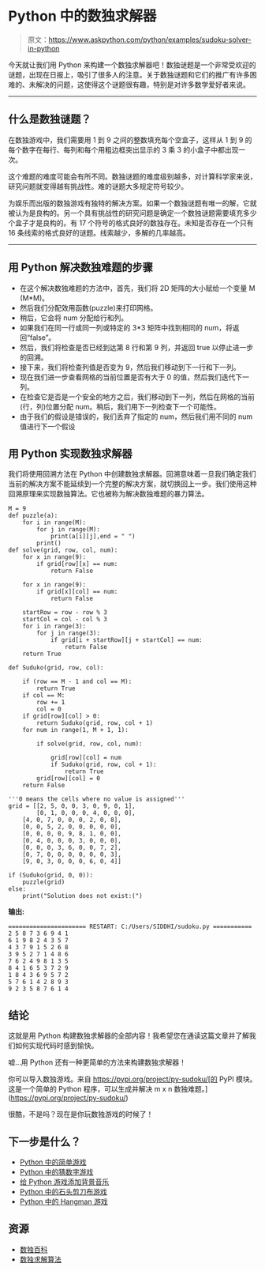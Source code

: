 # Python 中的数独求解器

> 原文：<https://www.askpython.com/python/examples/sudoku-solver-in-python>

今天就让我们用 Python 来构建一个数独求解器吧！数独谜题是一个非常受欢迎的谜题，出现在日报上，吸引了很多人的注意。关于数独谜题和它们的推广有许多困难的、未解决的问题，这使得这个谜题很有趣，特别是对许多数学爱好者来说。

* * *

## 什么是数独谜题？

在数独游戏中，我们需要用 1 到 9 之间的整数填充每个空盒子，这样从 1 到 9 的每个数字在每行、每列和每个用粗边框突出显示的 3 乘 3 的小盒子中都出现一次。

这个难题的难度可能会有所不同。数独谜题的难度级别越多，对计算科学家来说，研究问题就变得越有挑战性。难的谜题大多规定符号较少。

为娱乐而出版的数独游戏有独特的解决方案。如果一个数独谜题有唯一的解，它就被认为是良构的。另一个具有挑战性的研究问题是确定一个数独谜题需要填充多少个盒子才是良构的。有 17 个符号的格式良好的数独存在。未知是否存在一个只有 16 条线索的格式良好的谜题。线索越少，多解的几率越高。

* * *

## 用 Python 解决数独难题的步骤

*   在这个解决数独难题的方法中，首先，我们将 2D 矩阵的大小赋给一个变量 M (M*M)。
*   然后我们分配效用函数(puzzle)来打印网格。
*   稍后，它会将 num 分配给行和列。
*   如果我们在同一行或同一列或特定的 3*3 矩阵中找到相同的 num，将返回“false”。
*   然后，我们将检查是否已经到达第 8 行和第 9 列，并返回 true 以停止进一步的回溯。
*   接下来，我们将检查列值是否变为 9，然后我们移动到下一行和下一列。
*   现在我们进一步查看网格的当前位置是否有大于 0 的值，然后我们迭代下一列。
*   在检查它是否是一个安全的地方之后，我们移动到下一列，然后在网格的当前(行，列)位置分配 num。稍后，我们用下一列检查下一个可能性。
*   由于我们的假设是错误的，我们丢弃了指定的 num，然后我们用不同的 num 值进行下一个假设

## 用 Python 实现数独求解器

我们将使用回溯方法在 Python 中创建数独求解器。回溯意味着一旦我们确定我们当前的解决方案不能延续到一个完整的解决方案，就切换回上一步。我们使用这种回溯原理来实现数独算法。它也被称为解决数独难题的暴力算法。

```
M = 9
def puzzle(a):
	for i in range(M):
		for j in range(M):
			print(a[i][j],end = " ")
		print()
def solve(grid, row, col, num):
	for x in range(9):
		if grid[row][x] == num:
			return False

	for x in range(9):
		if grid[x][col] == num:
			return False

	startRow = row - row % 3
	startCol = col - col % 3
	for i in range(3):
		for j in range(3):
			if grid[i + startRow][j + startCol] == num:
				return False
	return True

def Suduko(grid, row, col):

	if (row == M - 1 and col == M):
		return True
	if col == M:
		row += 1
		col = 0
	if grid[row][col] > 0:
		return Suduko(grid, row, col + 1)
	for num in range(1, M + 1, 1): 

		if solve(grid, row, col, num):

			grid[row][col] = num
			if Suduko(grid, row, col + 1):
				return True
		grid[row][col] = 0
	return False

'''0 means the cells where no value is assigned'''
grid = [[2, 5, 0, 0, 3, 0, 9, 0, 1],
        [0, 1, 0, 0, 0, 4, 0, 0, 0],
	[4, 0, 7, 0, 0, 0, 2, 0, 8],
	[0, 0, 5, 2, 0, 0, 0, 0, 0],
	[0, 0, 0, 0, 9, 8, 1, 0, 0],
	[0, 4, 0, 0, 0, 3, 0, 0, 0],
	[0, 0, 0, 3, 6, 0, 0, 7, 2],
	[0, 7, 0, 0, 0, 0, 0, 0, 3],
	[9, 0, 3, 0, 0, 0, 6, 0, 4]]

if (Suduko(grid, 0, 0)):
	puzzle(grid)
else:
	print("Solution does not exist:(")

```

**输出:**

```
====================== RESTART: C:/Users/SIDDHI/sudoku.py ===========
2 5 8 7 3 6 9 4 1 
6 1 9 8 2 4 3 5 7 
4 3 7 9 1 5 2 6 8 
3 9 5 2 7 1 4 8 6 
7 6 2 4 9 8 1 3 5 
8 4 1 6 5 3 7 2 9 
1 8 4 3 6 9 5 7 2 
5 7 6 1 4 2 8 9 3 
9 2 3 5 8 7 6 1 4 

```

## 结论

这就是用 Python 构建数独求解器的全部内容！我希望您在通读这篇文章并了解我们如何实现代码时感到愉快。

嘘…用 Python 还有一种更简单的方法来构建数独求解器！

你可以导入数独游戏。来自 https://pypi.org/project/py-sudoku/[的 PyPI 模块。这是一个简单的 Python 程序，可以生成并解决 m x n 数独难题。](https://pypi.org/project/py-sudoku/)

很酷，不是吗？现在是你玩数独游戏的时候了！

## 下一步是什么？

*   [Python 中的简单游戏](https://www.askpython.com/python/examples/easy-games-in-python)
*   [Python 中的猜数字游戏](https://www.askpython.com/python/examples/number-guessing-game-command-line)
*   [给 Python 游戏添加背景音乐](https://www.askpython.com/python-modules/pygame-adding-background-music)
*   [Python 中的石头剪刀布游戏](https://www.askpython.com/python/examples/rock-paper-scissors-in-python-with-ascii-hand)
*   [Python 中的 Hangman 游戏](https://www.askpython.com/python/examples/hangman-game-in-python)

## 资源

*   [数独百科](https://en.wikipedia.org/wiki/Sudoku)
*   [数独求解算法](https://en.wikipedia.org/wiki/Sudoku_solving_algorithms)